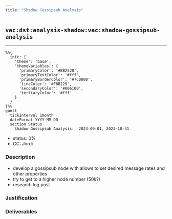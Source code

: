 ```yaml
---
title: "Shadow Gossipsub Analysis"
---
```

## `vac:dst:analysis-shadow:vac:shadow-gossipsub-analysis`
---

```mermaid
%%{ 
  init: { 
    'theme': 'base', 
    'themeVariables': { 
      'primaryColor': '#BB2528', 
      'primaryTextColor': '#fff', 
      'primaryBorderColor': '#7C0000', 
      'lineColor': '#F8B229', 
      'secondaryColor': '#006100', 
      'tertiaryColor': '#fff' 
    } 
  } 
}%%
gantt
  tickInterval 1month
  dateFormat YYYY-MM-DD 
  section Status
    Shadow Gossipsub Analysis:  2023-09-01, 2023-10-31
```

- status: 0%
- CC: Jordi

### Description

* develop a gossipsub node with allows to set desired message rates and other properties
* try to get to a higher node number (50k?)
* research log post


### Justification


### Deliverables



